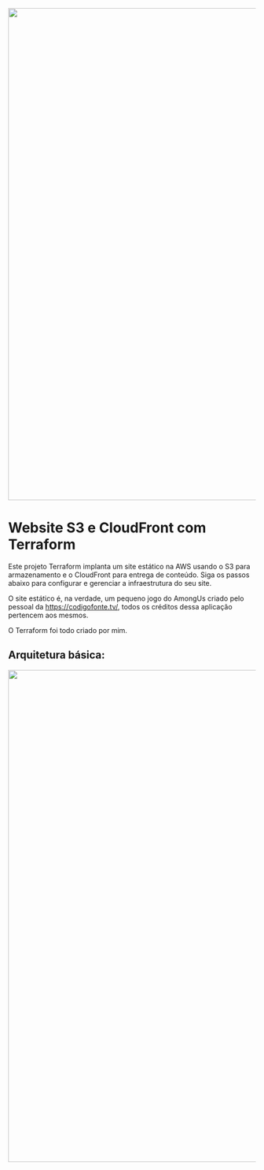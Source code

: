 <img src="https://drive.google.com/uc?export=view&id=1BxzLXA--t56fiNVKiqYoExRw1Dj6W4ac" width="1000">

# Website S3 e CloudFront com Terraform

Este projeto Terraform implanta um site estático na AWS usando o S3 para armazenamento e o CloudFront para entrega de conteúdo. Siga os passos abaixo para configurar e gerenciar a infraestrutura do seu site.

O site estático é, na verdade, um pequeno jogo do AmongUs criado pelo pessoal da https://codigofonte.tv/, todos os créditos dessa aplicação pertencem aos mesmos.

O Terraform foi todo criado por mim.

## Arquitetura básica:

<img src="https://drive.google.com/uc?export=view&id=1-lGK1FEoX50Dxxp_SesY4eSNCDVoxw5f" width="1000">